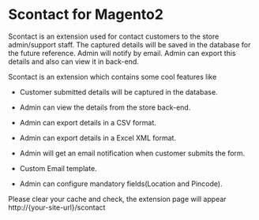 # Scontact for Magento2

 Scontact  is an extension used for contact customers to the store admin/support staff. The captured details will be saved in  the database for the future reference. Admin will notify by email. Admin can export this details and also can view it in back-end.

Scontact is an extension which contains some cool features like 

- Customer submitted details will be captured in the database.
- Admin can view the details from the store back-end.
- Admin can export details in a CSV format.
- Admin can export details in a Excel XML format.

- Admin will get an email notification when customer submits the form.
- Custom Email template.
- Admin can configure mandatory fields(Location and Pincode).

Please clear your cache and check, the extension page will appear http://{your-site-url}/scontact